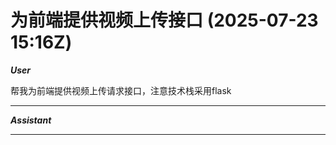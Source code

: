<!-- Generated by SpecStory -->

# 为前端提供视频上传接口 (2025-07-23 15:16Z)

_**User**_

帮我为前端提供视频上传请求接口，注意技术栈采用flask

---

_**Assistant**_



---


